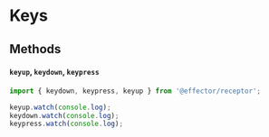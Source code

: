 # Keys

## Methods

#### `keyup`, `keydown`, `keypress`

```ts
import { keydown, keypress, keyup } from '@effector/receptor';

keyup.watch(console.log);
keydown.watch(console.log);
keypress.watch(console.log);
```
